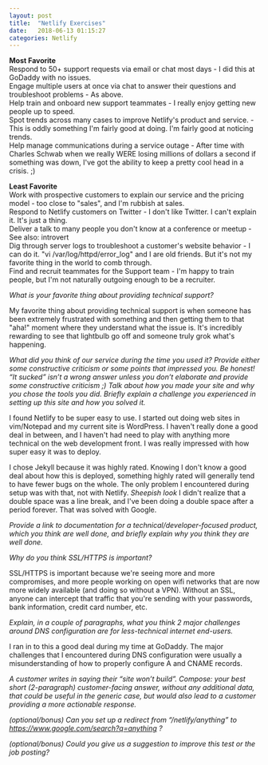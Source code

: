 ```yaml
---
layout: post
title:  "Netlify Exercises"
date:   2018-06-13 01:15:27
categories: Netlify
---
```


<b>Most Favorite</b>  
Respond to 50+ support requests via email or chat most days - I did this at GoDaddy with no issues.  
Engage multiple users at once via chat to answer their questions and troubleshoot problems - As above.  
Help train and onboard new support teammates - I really enjoy getting new people up to speed.    
Spot trends across many cases to improve Netlify's product and service. - This is oddly something I'm fairly good at doing.  I'm fairly good at noticing trends.  
Help manage communications during a service outage - After time with Charles Schwab when we really WERE losing millions of dollars a second if something was down, I've got the ability to keep a pretty cool head in a crisis. ;)  
  
<b>Least Favorite</b>  
Work with prospective customers to explain our service and the pricing model - too close to "sales", and I'm rubbish at sales.  
Respond to Netlify customers on Twitter - I don't like Twitter.  I can't explain it.  It's just a thing.  
Deliver a talk to many people you don't know at a conference or meetup - See also: introvert  
Dig through server logs to troubleshoot a customer's website behavior - I can do it.  "vi /var/log/httpd/error_log" and I are old friends.  But it's not my favorite thing in the world to comb through.  
Find and recruit teammates for the Support team - I'm happy to train people, but I'm not naturally outgoing enough to be a recruiter.  
  
_What is your favorite thing about providing technical support?_  

My favorite thing about providing technical support is when someone has been extremely frustrated with something and then getting them to that "aha!" moment where they understand what the issue is.  It's incredibly rewarding to see that lightbulb go off and someone truly grok what's happening.

_What did you think of our service during the time you used it?  Provide either some constructive criticism or some points that impressed you.  Be honest!  “It sucked” isn’t a wrong answer unless you don’t elaborate and provide some constructive criticism ;)
Talk about how you made your site and why you chose the tools you did.  Briefly explain a challenge you experienced in setting up this site and how you solved it._

I found Netlify to be super easy to use.  I started out doing web sites in vim/Notepad and my current site is WordPress.  I haven't really done a good deal in between, and I haven't had need to play with anything more technical on the web development front.  I was really impressed with how super easy it was to deploy.  

I chose Jekyll because it was highly rated.  Knowing I don't know a good deal about how this is deployed, something highly rated will generally tend to have fewer bugs on the whole.  The only problem I encountered during setup was with that, not with Netlify.  *Sheepish look* I didn't realize that a double space was a line break, and I've been doing a double space after a period forever. That was solved with Google.

<i>Provide a link to documentation for a technical/developer-focused product, which you think are well done, and briefly explain why you think they are well done.</i>


<i>Why do you think SSL/HTTPS is important?</i>

SSL/HTTPS is important because we're seeing more and more compromises, and more people working on open wifi networks that are now more widely available (and doing so without a VPN).  Without an SSL, anyone can intercept that traffic that you're sending with your passwords, bank information, credit card number, etc.  

<i>Explain, in a couple of paragraphs, what you think 2 major challenges around DNS configuration are for less-technical internet end-users.</i>

I ran in to this a good deal during my time at GoDaddy.  The major challenges that I encountered during DNS configuration were usually a misunderstanding of how to properly configure A and CNAME records.  

<i>A customer writes in saying their “site won’t build”.  Compose: your best short (2-paragraph) customer-facing answer, without any additional data, that could be useful in the generic case, but would also lead to a customer providing a more actionable response.</i>

<i>(optional/bonus) Can you set up a redirect from “/netlify/anything” to https://www.google.com/search?q=anything ?  </i>


<i>(optional/bonus) Could you give us a suggestion to improve this test or the job posting?</i>
